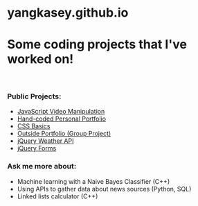 # yangkasey.github.io
<h1>Some coding projects that I've worked on!</h1>
<br>
<h3>Public Projects:</h3>
<ul>
  <li><a href="/homework5">JavaScript Video Manipulation</a></li>
  <li><a href="/portfolio">Hand-coded Personal Portfolio</a></li>
  <li><a href="/homework4">CSS Basics</a></li>
  <li><a href="https://mbarsky.github.io/MichaelAnneDyePortfolio/">Outside Portfolio (Group Project)</a></li>
  <li><a href="/homework8">jQuery Weather API</a></li>
  <li><a href="/jQuery">jQuery Forms</a></li>
</ul>
<h3>Ask me more about:</h3>
<ul>
  <li>Machine learning with a Naive Bayes Classifier (C++)</li>
  <li>Using APIs to gather data about news sources (Python, SQL)</li>
  <li>Linked lists calculator (C++)</li>
</ul>
